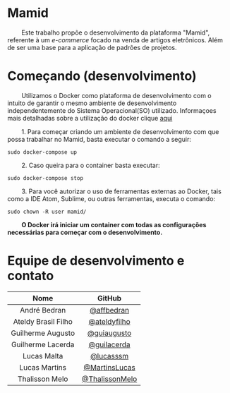 # Mamid

&emsp;&emsp; Este trabalho propõe o desenvolvimento da plataforma "Mamid", referente à um _e-commerce_ focado na venda de artigos eletrônicos. Além de ser uma base para a aplicação de padrões de projetos.

# Começando (desenvolvimento)

&emsp;&emsp; Utilizamos o Docker como plataforma de desenvolvimento com o intuito de garantir o mesmo ambiente de desenvolvimento independentemente do Sistema Operacional(SO) utilizado. Informaçoes mais detalhadas sobre a utilização do docker clique [aqui](doc/Guia_utilizacao_docker.md)

&emsp;&emsp; 1. Para começar criando um ambiente de desenvolvimento com que possa trabalhar no Mamid, basta executar o comando a seguir:

```
sudo docker-compose up
```
&emsp;&emsp; 2. Caso queira para o container basta executar:
```
sudo docker-compose stop
```

&emsp;&emsp; 3. Para você autorizar o uso de ferramentas externas ao Docker, tais como a IDE Atom, Sublime, ou outras ferramentas, executa o comando:

```
sudo chown -R user mamid/
```

&emsp;&emsp; **O Docker irá iniciar um container com todas as configurações necessárias para começar com o desenvolvimento.**

# Equipe de desenvolvimento e contato

|                 Nome                |        GitHub       |
|:------------------------------------:|:-------------------:|
| André Bedran   | [@affbedran](https://github.com/affbedran) |
| Ateldy Brasil Filho | [@ateldyfilho](https://github.com/ateldyfilho) |
| Guilherme Augusto | [@guiaugusto](https://github.com/guiaugusto) |
| Guilherme Lacerda |  [@guilacerda](https://github.com/guilacerda) |
| Lucas Malta | [@lucasssm](https://github.com/lucasssm) |
| Lucas Martins | [@MartinsLucas](https://github.com/MartinsLucas) |
| Thalisson Melo | [@ThalissonMelo](https://github.com/ThalissonMelo)|
